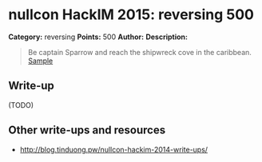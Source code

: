 # nullcon HackIM 2015: reversing 500

**Category:** reversing
**Points:** 500
**Author:**
**Description:**

> Be captain Sparrow and reach the shipwreck cove in the caribbean.
>	[Sample](cso.tar.gz)

## Write-up

(TODO)

## Other write-ups and resources

* <http://blog.tinduong.pw/nullcon-hackim-2014-write-ups/>

